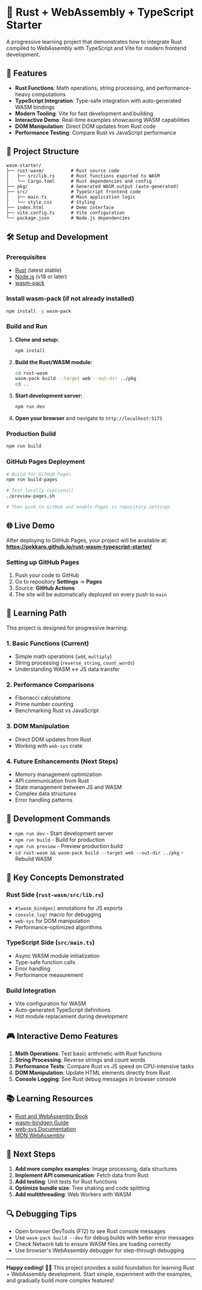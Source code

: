 # 🦀 Rust + WebAssembly + TypeScript Starter

A progressive learning project that demonstrates how to integrate Rust compiled to WebAssembly with TypeScript and Vite for modern frontend development.

## 🚀 Features

- **Rust Functions**: Math operations, string processing, and performance-heavy computations
- **TypeScript Integration**: Type-safe integration with auto-generated WASM bindings
- **Modern Tooling**: Vite for fast development and building
- **Interactive Demo**: Real-time examples showcasing WASM capabilities
- **DOM Manipulation**: Direct DOM updates from Rust code
- **Performance Testing**: Compare Rust vs JavaScript performance

## 📁 Project Structure

```
wasm-starter/
├── rust-wasm/          # Rust source code
│   ├── src/lib.rs      # Rust functions exported to WASM
│   └── Cargo.toml      # Rust dependencies and config
├── pkg/                # Generated WASM output (auto-generated)
├── src/                # TypeScript frontend code
│   ├── main.ts         # Main application logic
│   └── style.css       # Styling
├── index.html          # Demo interface
├── vite.config.ts      # Vite configuration
└── package.json        # Node.js dependencies
```

## 🛠️ Setup and Development

### Prerequisites
- [Rust](https://rustup.rs/) (latest stable)
- [Node.js](https://nodejs.org/) (v18 or later)
- [wasm-pack](https://rustwasm.github.io/wasm-pack/installer/)

### Install wasm-pack (if not already installed)
```bash
npm install -g wasm-pack
```

### Build and Run
1. **Clone and setup:**
   ```bash
   npm install
   ```

2. **Build the Rust/WASM module:**
   ```bash
   cd rust-wasm
   wasm-pack build --target web --out-dir ../pkg
   cd ..
   ```

3. **Start development server:**
   ```bash
   npm run dev
   ```

4. **Open your browser** and navigate to `http://localhost:5173`

### Production Build
```bash
npm run build
```

### GitHub Pages Deployment
```bash
# Build for GitHub Pages
npm run build-pages

# Test locally (optional)
./preview-pages.sh

# Then push to GitHub and enable Pages in repository settings
```

## 🌐 Live Demo

After deploying to GitHub Pages, your project will be available at:
**https://pekkaro.github.io/rust-wasm-typescript-starter/**

### Setting up GitHub Pages
1. Push your code to GitHub
2. Go to repository **Settings** → **Pages**
3. Source: **GitHub Actions**
4. The site will be automatically deployed on every push to `main`

## 🎯 Learning Path

This project is designed for progressive learning:

### 1. **Basic Functions (Current)**
- Simple math operations (`add`, `multiply`)
- String processing (`reverse_string`, `count_words`)
- Understanding WASM ↔ JS data transfer

### 2. **Performance Comparisons**
- Fibonacci calculations
- Prime number counting
- Benchmarking Rust vs JavaScript

### 3. **DOM Manipulation**
- Direct DOM updates from Rust
- Working with `web-sys` crate

### 4. **Future Enhancements** (Next Steps)
- Memory management optimization
- API communication from Rust
- State management between JS and WASM
- Complex data structures
- Error handling patterns

## 🔧 Development Commands

- `npm run dev` - Start development server
- `npm run build` - Build for production
- `npm run preview` - Preview production build
- `cd rust-wasm && wasm-pack build --target web --out-dir ../pkg` - Rebuild WASM

## 🧠 Key Concepts Demonstrated

### Rust Side (`rust-wasm/src/lib.rs`)
- `#[wasm_bindgen]` annotations for JS exports
- `console_log!` macro for debugging
- `web-sys` for DOM manipulation
- Performance-optimized algorithms

### TypeScript Side (`src/main.ts`)
- Async WASM module initialization
- Type-safe function calls
- Error handling
- Performance measurement

### Build Integration
- Vite configuration for WASM
- Auto-generated TypeScript definitions
- Hot module replacement during development

## 🎮 Interactive Demo Features

1. **Math Operations**: Test basic arithmetic with Rust functions
2. **String Processing**: Reverse strings and count words
3. **Performance Tests**: Compare Rust vs JS speed on CPU-intensive tasks
4. **DOM Manipulation**: Update HTML elements directly from Rust
5. **Console Logging**: See Rust debug messages in browser console

## 📚 Learning Resources

- [Rust and WebAssembly Book](https://rustwasm.github.io/docs/book/)
- [wasm-bindgen Guide](https://rustwasm.github.io/wasm-bindgen/)
- [web-sys Documentation](https://rustwasm.github.io/wasm-bindgen/web-sys/index.html)
- [MDN WebAssembly](https://developer.mozilla.org/en-US/docs/WebAssembly)

## 🚀 Next Steps

1. **Add more complex examples**: Image processing, data structures
2. **Implement API communication**: Fetch data from Rust
3. **Add testing**: Unit tests for Rust functions
4. **Optimize bundle size**: Tree shaking and code splitting
5. **Add multithreading**: Web Workers with WASM

## 🔍 Debugging Tips

- Open browser DevTools (F12) to see Rust console messages
- Use `wasm-pack build --dev` for debug builds with better error messages
- Check Network tab to ensure WASM files are loading correctly
- Use browser's WebAssembly debugger for step-through debugging

---

**Happy coding!** 🦀✨ This project provides a solid foundation for learning Rust + WebAssembly development. Start simple, experiment with the examples, and gradually build more complex features!
